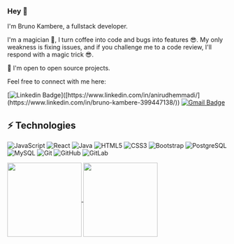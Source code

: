 ### Hey 👋

I'm Bruno Kambere, a fullstack developer.

I'm a magician 🤗, I turn coffee into code and bugs into features 😎. 
My only weakness is fixing issues, and if you challenge me to a code review, I'll respond with a magic trick 😎.

🙌 I'm open to open source projects.

Feel free to connect with me here:

[![Linkedin Badge](https://img.shields.io/badge/-brunokambere-blue?style=flat-square&logo=Linkedin&logoColor=white&link=[https://www.linkedin.com/in/bruno-kambere-399447138/](https://www.linkedin.com/in/bruno-kambere-399447138/))]([https://www.linkedin.com/in/anirudhemmadi/](https://www.linkedin.com/in/bruno-kambere-399447138/))
[![Gmail Badge](https://img.shields.io/badge/-brunokambere@gmail.com-c14438?style=flat-square&logo=Gmail&logoColor=white&link=mailto:brunokambere@gmail.com)](mailto:brunokambere@gmail.com)

## ⚡ Technologies

![JavaScript](https://img.shields.io/badge/-JavaScript-black?style=flat-square&logo=javascript)
![React](https://img.shields.io/badge/-React-black?style=flat-square&logo=react)
![Java](https://img.shields.io/badge/-java-E34A86?style=flat-square&logo=java)
![HTML5](https://img.shields.io/badge/-HTML5-E34F26?style=flat-square&logo=html5&logoColor=white)
![CSS3](https://img.shields.io/badge/-CSS3-1572B6?style=flat-square&logo=css3)
![Bootstrap](https://img.shields.io/badge/-Bootstrap-563D7C?style=flat-square&logo=bootstrap)
![PostgreSQL](https://img.shields.io/badge/-PostgreSQL-336791?style=flat-square&logo=postgresql)
![MySQL](https://img.shields.io/badge/-MySQL-black?style=flat-square&logo=mysql)
![Git](https://img.shields.io/badge/-Git-black?style=flat-square&logo=git)
![GitHub](https://img.shields.io/badge/-GitHub-181717?style=flat-square&logo=github)
![GitLab](https://img.shields.io/badge/-GitLab-FCA121?style=flat-square&logo=gitlab)


<a href="#">
  <img height=170 align="center" src="https://github-readme-stats-kamberebr.vercel.app/api?username=kambereBr&show_icons=true&theme=radical" />
</a>
<a href="#">  
  <img height=170 align="center" src="https://github-readme-stats-kamberebr.vercel.app/api/top-langs?username=kambereBr&show_icons=true&theme=radical&layout=compact&langs_count=8&card_width=320" />
</a>


